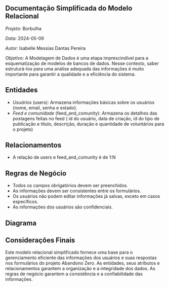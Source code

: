 ## Documentação Simplificada do Modelo Relacional

*Projeto:* Borbulha

*Data:* 2024-05-09

*Autor:* Isabelle Messias Dantas Pereira

*Objetivo:* A Modelagem de Dados é uma etapa imprescindível para a esquematização de modelos de bancos de dados. Nesse contexto, saber estruturá-los para uma análise adequada das informações é muito importante para garantir a qualidade e a eficiência do sistema.

## Entidades

- *Usuários* (users): Armazena informações básicas sobre os usuários (nome, email, senha e estado).
- *Feed e comunidade* (feed_and_comunity): Armazena os detalhes das postagens feitas no feed ( id do usuário, data de criação, id do tipo de publicação e título, descrição, duração e quantidade de voluntários para o projeto)


## Relacionamentos

- A relação de users e feed_and_comunity é de 1:N 

## Regras de Negócio

- Todos os campos obrigatórios devem ser preenchidos.
- As informações devem ser consistentes entre os formulários.
- Os usuários não podem editar informações já salvas, exceto em casos específicos.
- As informações dos usuários são confidenciais.

## Diagrama



## Considerações Finais

Este modelo relacional simplificado fornece uma base para o gerenciamento eficiente das informações dos usuários e suas respostas nos formulários do projeto Abandono Zero. As entidades, seus atributos e relacionamentos garantem a organização e a integridade dos dados. As regras de negócio garantem a consistência e a confiabilidade das informações.


